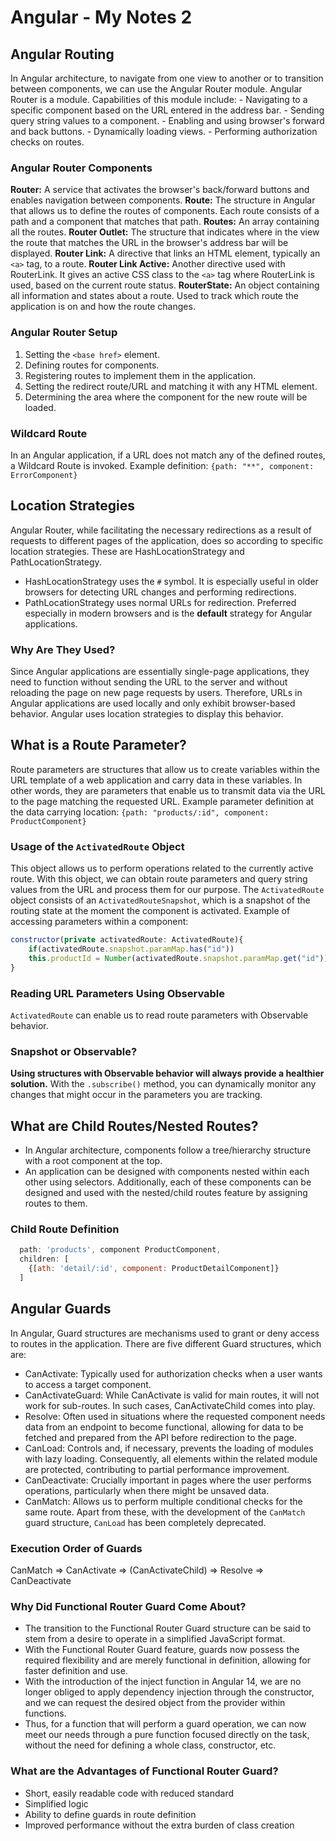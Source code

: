 # Angular - My Notes 2
## Angular Routing
In Angular architecture, to navigate from one view to another or to transition between components, we can use the Angular Router module.
Angular Router is a module.
Capabilities of this module include:
    - Navigating to a specific component based on the URL entered in the address bar.
    - Sending query string values to a component.
    - Enabling and using browser's forward and back buttons.
    - Dynamically loading views.
    - Performing authorization checks on routes.

### Angular Router Components
**Router:** A service that activates the browser's back/forward buttons and enables navigation between components.
**Route:** The structure in Angular that allows us to define the routes of components. Each route consists of a path and a component that matches that path.
**Routes:** An array containing all the routes.
**Router Outlet:** The structure that indicates where in the view the route that matches the URL in the browser's address bar will be displayed.
**Router Link:** A directive that links an HTML element, typically an `<a>` tag, to a route.
**Router Link Active:** Another directive used with RouterLink. It gives an active CSS class to the `<a>` tag where RouterLink is used, based on the current route status.
**RouterState:** An object containing all information and states about a route. Used to track which route the application is on and how the route changes.

### Angular Router Setup
1. Setting the `<base href>` element.
2. Defining routes for components.
3. Registering routes to implement them in the application.
4. Setting the redirect route/URL and matching it with any HTML element.
5. Determining the area where the component for the new route will be loaded.

### Wildcard Route
In an Angular application, if a URL does not match any of the defined routes, a Wildcard Route is invoked.
Example definition: `{path: "**", component: ErrorComponent}`

## Location Strategies
Angular Router, while facilitating the necessary redirections as a result of requests to different pages of the application, does so according to specific location strategies.
These are HashLocationStrategy and PathLocationStrategy.
- HashLocationStrategy uses the `#` symbol. It is especially useful in older browsers for detecting URL changes and performing redirections.
- PathLocationStrategy uses normal URLs for redirection. Preferred especially in modern browsers and is the **default** strategy for Angular applications.

### Why Are They Used?
Since Angular applications are essentially single-page applications, they need to function without sending the URL to the server and without reloading the page on new page requests by users. Therefore, URLs in Angular applications are used locally and only exhibit browser-based behavior. Angular uses location strategies to display this behavior.

## What is a Route Parameter?
Route parameters are structures that allow us to create variables within the URL template of a web application and carry data in these variables. In other words, they are parameters that enable us to transmit data via the URL to the page matching the requested URL.
Example parameter definition at the data carrying location: `{path: "products/:id", component: ProductComponent}`

### Usage of the `ActivatedRoute` Object
This object allows us to perform operations related to the currently active route. With this object, we can obtain route parameters and query string values from the URL and process them for our purpose.
The `ActivatedRoute` object consists of an `ActivatedRouteSnapshot`, which is a snapshot of the routing state at the moment the component is activated. Example of accessing parameters within a component:
```javascript
constructor(private activatedRoute: ActivatedRoute){
    if(activatedRoute.snapshot.paramMap.has("id"))
    this.productId = Number(activatedRoute.snapshot.paramMap.get("id"));
}
```

### Reading URL Parameters Using Observable
`ActivatedRoute` can enable us to read route parameters with Observable behavior.

### Snapshot or Observable?
**Using structures with Observable behavior will always provide a healthier solution.** With the `.subscribe()` method, you can dynamically monitor any changes that might occur in the parameters you are tracking.

## What are Child Routes/Nested Routes?
- In Angular architecture, components follow a tree/hierarchy structure with a root component at the top.
- An application can be designed with components nested within each other using selectors. Additionally, each of these components can be designed and used with the nested/child routes feature by assigning routes to them.

### Child Route Definition
```javascript
  path: 'products', component ProductComponent,
  children: [
    {[ath: 'detail/:id', component: ProductDetailComponent]}
  ]
```

## Angular Guards
In Angular, Guard structures are mechanisms used to grant or deny access to routes in the application. There are five different Guard structures, which are:
- CanActivate: Typically used for authorization checks when a user wants to access a target component.
- CanActivateGuard: While CanActivate is valid for main routes, it will not work for sub-routes. In such cases, CanActivateChild comes into play.
- Resolve: Often used in situations where the requested component needs data from an endpoint to become functional, allowing for data to be fetched and prepared from the API before redirection to the page.
- CanLoad: Controls and, if necessary, prevents the loading of modules with lazy loading. Consequently, all elements within the related module are protected, contributing to partial performance improvement.
- CanDeactivate: Crucially important in pages where the user performs operations, particularly when there might be unsaved data.
- CanMatch: Allows us to perform multiple conditional checks for the same route.
Apart from these, with the development of the `CanMatch` guard structure, `CanLoad` has been completely deprecated.

### Execution Order of Guards
CanMatch => CanActivate => (CanActivateChild) => Resolve => CanDeactivate

### Why Did Functional Router Guard Come About?
- The transition to the Functional Router Guard structure can be said to stem from a desire to operate in a simplified JavaScript format.
- With the Functional Router Guard feature, guards now possess the required flexibility and are merely functional in definition, allowing for faster definition and use.
- With the introduction of the inject function in Angular 14, we are no longer obliged to apply dependency injection through the constructor, and we can request the desired object from the provider within functions.
- Thus, for a function that will perform a guard operation, we can now meet our needs through a pure function focused directly on the task, without the need for defining a whole class, constructor, etc.

### What are the Advantages of Functional Router Guard?
- Short, easily readable code with reduced standard
- Simplified logic
- Ability to define guards in route definition
- Improved performance without the extra burden of class creation
